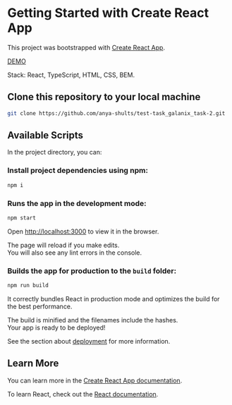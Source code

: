 # Getting Started with Create React App

This project was bootstrapped with [Create React App](https://github.com/facebook/create-react-app).

[DEMO](https://anya-shults.github.io/test-task_galanix_task-2/)

Stack: React, TypeScript, HTML, CSS, BEM.

## Clone this repository to your local machine

```bash
git clone https://github.com/anya-shults/test-task_galanix_task-2.git
```

## Available Scripts

In the project directory, you can:

### Install project dependencies using npm:

```bash
npm i
```

### Runs the app in the development mode:

```bash
npm start
```

Open [http://localhost:3000](http://localhost:3000) to view it in the browser.

The page will reload if you make edits.\
You will also see any lint errors in the console.

### Builds the app for production to the `build` folder:

```bash
npm run build
```

It correctly bundles React in production mode and optimizes the build for the best performance.

The build is minified and the filenames include the hashes.\
Your app is ready to be deployed!

See the section about [deployment](https://facebook.github.io/create-react-app/docs/deployment) for more information.

## Learn More

You can learn more in the [Create React App documentation](https://facebook.github.io/create-react-app/docs/getting-started).

To learn React, check out the [React documentation](https://reactjs.org/).
